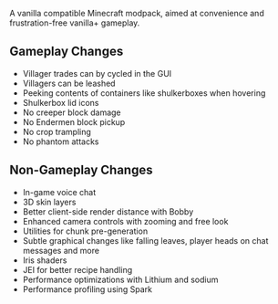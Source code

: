 A vanilla compatible Minecraft modpack, aimed at convenience and frustration-free vanilla+ gameplay.


## Gameplay Changes

- Villager trades can by cycled in the GUI
- Villagers can be leashed
- Peeking contents of containers like shulkerboxes when hovering
- Shulkerbox lid icons
- No creeper block damage
- No Endermen block pickup
- No crop trampling
- No phantom attacks

## Non-Gameplay Changes

- In-game voice chat
- 3D skin layers
- Better client-side render distance with Bobby
- Enhanced camera controls with zooming and free look
- Utilities for chunk pre-generation
- Subtle graphical changes like falling leaves, player heads on chat messages and more
- Iris shaders
- JEI for better recipe handling
- Performance optimizations with Lithium and sodium
- Performance profiling using Spark
